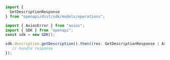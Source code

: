 <!-- Start SDK Example Usage -->
```typescript
import {
  GetDescriptionResponse
} from "openapi/dist/sdk/models/operations";

import { AxiosError } from "axios";
import { SDK } from "openapi";
const sdk = new SDK();

sdk.description.getDescription().then((res: GetDescriptionResponse | AxiosError) => {
   // handle response
});
```
<!-- End SDK Example Usage -->